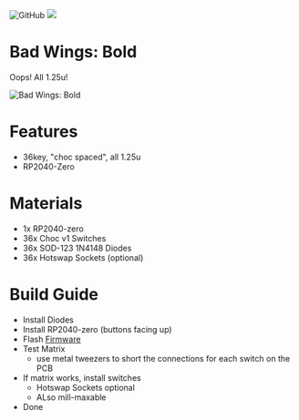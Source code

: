 ![GitHub](https://img.shields.io/badge/CC--BY--SA-test?style=flat-square&logo=creativecommons&logoColor=ffffff&label=%20&labelColor=8CBA04&color=8CBA04)
<a href="https://discord.gg/jP6hvgNN8r">
  <img src="https://img.shields.io/discord/989552667330228374?color=%237289da&label=%20&logo=discord&logoColor=%23fff&style=flat-square" />
</a>
# Bad Wings: **Bold**
Oops! All 1.25u!

![Bad Wings: Bold](images/bad-wings-bold.jpg)

# Features
* 36key, "choc spaced", all 1.25u
* RP2040-Zero

# Materials
* 1x RP2040-zero
* 36x Choc v1 Switches
* 36x SOD-123 1N4148 Diodes
* 36x Hotswap Sockets (optional)


# Build Guide
* Install Diodes
* Install RP2040-zero (buttons facing up)
* Flash [Firmware](FIRMWARE.md)
* Test Matrix
  * use metal tweezers to short the connections for each switch on the PCB
* If matrix works, install switches
  * Hotswap Sockets optional
  * ALso mill-maxable
* Done
